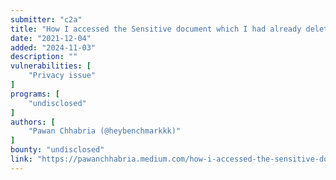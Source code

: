 ```yaml
---
submitter: "c2a"
title: "How I accessed the Sensitive document which I had already deleted"
date: "2021-12-04"
added: "2024-11-03"
description: ""
vulnerabilities: [
    "Privacy issue"
]
programs: [
    "undisclosed"
]
authors: [
    "Pawan Chhabria (@heybenchmarkkk)"
]
bounty: "undisclosed"
link: "https://pawanchhabria.medium.com/how-i-accessed-the-sensitive-document-which-i-had-already-deleted-adbc1e6fbb25"
---
```




